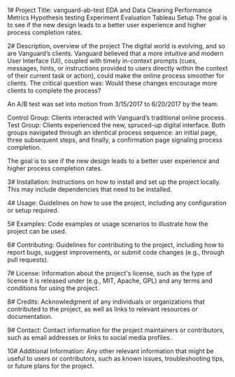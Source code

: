 1# Project Title: vanguard-ab-test
EDA and Data Cleaning Performance Metrics Hypothesis testing Experiment Evaluation Tableau Setup
The goal is to see if the new design leads to a better user experience and higher process completion rates.

2# Description, overview of the project
The digital world is evolving, and so are Vanguard’s clients. Vanguard believed that a more intuitive and modern User Interface (UI), coupled with timely in-context prompts (cues, messages, hints, or instructions provided to users directly within the context of their current task or action), could make the online process smoother for clients. The critical question was: Would these changes encourage more clients to complete the process?

An A/B test was set into motion from 3/15/2017 to 6/20/2017 by the team.

Control Group: Clients interacted with Vanguard’s traditional online process.
Test Group: Clients experienced the new, spruced-up digital interface.
Both groups navigated through an identical process sequence: an initial page, three subsequent steps, and finally, a confirmation page signaling process completion.

The goal is to see if the new design leads to a better user experience and higher process completion rates.

3# Installation: Instructions on how to install and set up the project locally. This may include dependencies that need to be installed.

4# Usage: Guidelines on how to use the project, including any configuration or setup required.

5# Examples: Code examples or usage scenarios to illustrate how the project can be used.

6# Contributing: Guidelines for contributing to the project, including how to report bugs, suggest improvements, or submit code changes (e.g., through pull requests).

7# License: Information about the project's license, such as the type of license it is released under (e.g., MIT, Apache, GPL) and any terms and conditions for using the project.

8# Credits: Acknowledgment of any individuals or organizations that contributed to the project, as well as links to relevant resources or documentation.

9# Contact: Contact information for the project maintainers or contributors, such as email addresses or links to social media profiles.

10# Additional Information: Any other relevant information that might be useful to users or contributors, such as known issues, troubleshooting tips, or future plans for the project.

